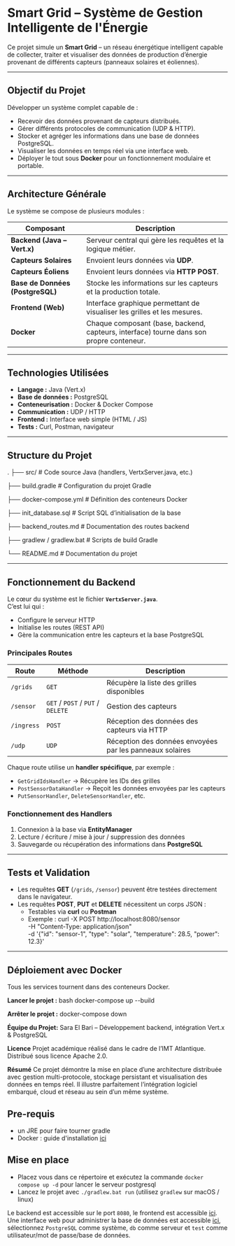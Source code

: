 # Smart Grid – Système de Gestion Intelligente de l'Énergie

Ce projet simule un **Smart Grid** – un réseau énergétique intelligent capable de collecter, traiter et visualiser des données de production d’énergie provenant de différents capteurs (panneaux solaires et éoliennes).

---

## Objectif du Projet
Développer un système complet capable de :
- Recevoir des données provenant de capteurs distribués.
- Gérer différents protocoles de communication (UDP & HTTP).
- Stocker et agréger les informations dans une base de données PostgreSQL.
- Visualiser les données en temps réel via une interface web.
- Déployer le tout sous **Docker** pour un fonctionnement modulaire et portable.

---

## Architecture Générale

Le système se compose de plusieurs modules :

| Composant | Description |
|------------|-------------|
| **Backend (Java – Vert.x)** | Serveur central qui gère les requêtes et la logique métier. |
| **Capteurs Solaires** | Envoient leurs données via **UDP**. |
| **Capteurs Éoliens** | Envoient leurs données via **HTTP POST**. |
| **Base de Données (PostgreSQL)** | Stocke les informations sur les capteurs et la production totale. |
| **Frontend (Web)** | Interface graphique permettant de visualiser les grilles et les mesures. |
| **Docker** | Chaque composant (base, backend, capteurs, interface) tourne dans son propre conteneur. |

---

## Technologies Utilisées

- **Langage :** Java (Vert.x)
- **Base de données :** PostgreSQL
- **Conteneurisation :** Docker & Docker Compose
- **Communication :** UDP / HTTP
- **Frontend :** Interface web simple (HTML / JS)
- **Tests :** Curl, Postman, navigateur

---

## Structure du Projet

.
├── src/                     # Code source Java (handlers, VertxServer.java, etc.)

├── build.gradle             # Configuration du projet Gradle

├── docker-compose.yml       # Définition des conteneurs Docker

├── init_database.sql        # Script SQL d’initialisation de la base

├── backend_routes.md        # Documentation des routes backend

├── gradlew / gradlew.bat    # Scripts de build Gradle

└── README.md                # Documentation du projet

---

## Fonctionnement du Backend

Le cœur du système est le fichier **`VertxServer.java`**.  
C’est lui qui :
- Configure le serveur HTTP
- Initialise les routes (REST API)
- Gère la communication entre les capteurs et la base PostgreSQL

### Principales Routes

| Route | Méthode | Description |
|-------|----------|-------------|
| `/grids` | `GET` | Récupère la liste des grilles disponibles |
| `/sensor` | `GET` / `POST` / `PUT` / `DELETE` | Gestion des capteurs |
| `/ingress` | `POST` | Réception des données des capteurs via HTTP |
| `/udp` | `UDP` | Réception des données envoyées par les panneaux solaires |

Chaque route utilise un **handler spécifique**, par exemple :
- `GetGridIdsHandler` → Récupère les IDs des grilles  
- `PostSensorDataHandler` → Reçoit les données envoyées par les capteurs  
- `PutSensorHandler`, `DeleteSensorHandler`, etc.  

### Fonctionnement des Handlers

1. Connexion à la base via **EntityManager**
2. Lecture / écriture / mise à jour / suppression des données
3. Sauvegarde ou récupération des informations dans **PostgreSQL**

---

## Tests et Validation

- Les requêtes **GET** (`/grids`, `/sensor`) peuvent être testées directement dans le navigateur.  
- Les requêtes **POST**, **PUT** et **DELETE** nécessitent un corps JSON :
  - Testables via **curl** ou **Postman**
  - Exemple :
curl -X POST http://localhost:8080/sensor \
  -H "Content-Type: application/json" \
  -d '{"id": "sensor-1", "type": "solar", "temperature": 28.5, "power": 12.3}'

---

## Déploiement avec Docker
Tous les services tournent dans des conteneurs Docker.

**Lancer le projet :**
bash
docker-compose up --build

**Arrêter le projet :**
docker-compose down

**Équipe du Projet:**
Sara El Bari – Développement backend, intégration Vert.x & PostgreSQL

**Licence**
Projet académique réalisé dans le cadre de l’IMT Atlantique.
Distribué sous licence Apache 2.0.

**Résumé**
Ce projet démontre la mise en place d’une architecture distribuée avec gestion multi-protocole, stockage persistant et visualisation des données en temps réel.
Il illustre parfaitement l’intégration logiciel embarqué, cloud et réseau au sein d’un même système.

## Pre-requis

- un JRE pour faire tourner gradle
- Docker : guide d'installation [ici](https://docs.docker.com/engine/install/)

## Mise en place

- Placez vous dans ce répertoire et exécutez la commande `docker compose up -d` pour lancer le serveur postgresql
- Lancez le projet avec `./gradlew.bat run` (utilisez `gradlew` sur macOS / linux)

Le backend est accessible sur le port `8080`, le frontend est accessible [ici](http://localhost:8082).
Une interface web pour administrer la base de données est accessible [ici](http://localhost:80801), sélectionnez `PostgreSQL` comme système, `db` comme serveur et `test` comme utilisateur/mot de passe/base de données. 
